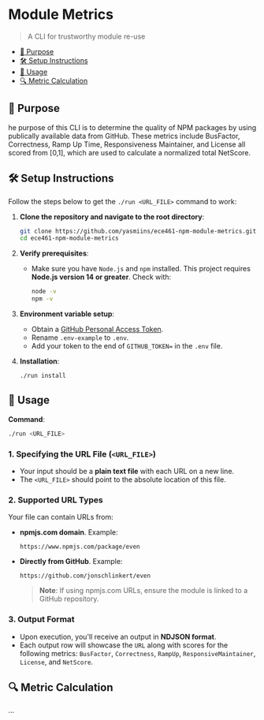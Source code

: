 # Module Metrics

> A CLI for trustworthy module re-use

<!-- toc -->
- [🎯 Purpose](#-purpose)
- [🛠 Setup Instructions](#-setup-instructions)
- [📖 Usage](#-usage)
- [🔍 Metric Calculation](#-metric-calculation)
<!-- tocstop -->

## 🎯 Purpose
he purpose of this CLI is to determine the quality of NPM packages by using publically available data from GitHub. These metrics include BusFactor, Correctness, Ramp Up Time, Responsiveness Maintainer, and License all scored from [0,1], which are used to calculate a normalized total NetScore.

## 🛠 Setup Instructions
Follow the steps below to get the `./run <URL_FILE>` command to work:

1. **Clone the repository and navigate to the root directory**:
    ```bash
    git clone https://github.com/yasmiins/ece461-npm-module-metrics.git
    cd ece461-npm-module-metrics
    ```

2. **Verify prerequisites**:
    - Make sure you have `Node.js` and `npm` installed. This project requires **Node.js version 14 or greater**. Check with:
        ```bash
        node -v
        npm -v
        ```

3. **Environment variable setup**:
    - Obtain a [GitHub Personal Access Token](https://docs.github.com/en/authentication/keeping-your-account-and-data-secure/managing-your-personal-access-tokens#creating-a-personal-access-token-classic).
    - Rename `.env-example` to `.env`.
    - Add your token to the end of `GITHUB_TOKEN=` in the `.env` file.

4. **Installation**:
    ```bash
    ./run install
    ```
## 🚀 Usage

**Command**:

```bash
./run <URL_FILE>
```

### 1. Specifying the URL File (`<URL_FILE>`)

- Your input should be a **plain text file** with each URL on a new line.
- The `<URL_FILE>` should point to the absolute location of this file.

### 2. Supported URL Types

Your file can contain URLs from:

- **npmjs.com domain**. Example:
    ```
    https://www.npmjs.com/package/even
    ```
- **Directly from GitHub**. Example:
    ```plaintext
    https://github.com/jonschlinkert/even
    ```

    > **Note**: If using npmjs.com URLs, ensure the module is linked to a GitHub repository.

### 3. Output Format

- Upon execution, you'll receive an output in **NDJSON format**.
- Each output row will showcase the `URL` along with scores for the following metrics: `BusFactor`, `Correctness`, `RampUp`, `ResponsiveMaintainer`, `License`, and `NetScore`.


## 🔍 Metric Calculation
...


